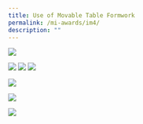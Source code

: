 ```yaml
---
title: Use of Movable Table Formwork
permalink: /mi-awards/im4/
description: ""
---
```


![](/images/hero.png)

![](/images/MI/IM4/e-Panel_iM4_v01_Individual%20Award%20Contents%201.png)
![](/images/MI/IM4/e-Panel_iM4_v01_Individual%20Award%20Contents%202.png)
![](/images/MI/IM4/e-Panel_iM4_v01_Individual%20Award%20Contents%203a.png)

![](/images/MI/IM4/e-Panel_iM4_v01_Individual%20Award%20Contents%203b.png)

![](/images/MI/IM4/e-Panel_iM4_v01_Individual%20Award%20Contents%203c.png)

![](/images/MI/IM4/e-Panel_iM4_v01_Individual%20Award%20Contents%204.png)
